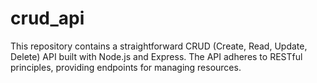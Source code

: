 # crud_api
This repository contains a straightforward CRUD (Create, Read, Update, Delete) API built with Node.js and Express. The API adheres to RESTful principles, providing endpoints for managing resources.
